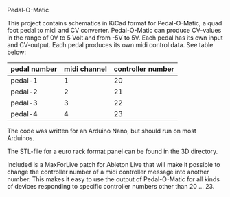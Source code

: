 Pedal-O-Matic

This project contains schematics in KiCad format for Pedal-O-Matic, a quad foot pedal to midi and CV converter.
Pedal-O-Matic can produce CV-values in the range of 0V to 5 Volt and from -5V to 5V. Each pedal has its own input and CV-output.
Each pedal produces its own midi control data. See table below:

| pedal number | midi channel | controller number |
| ------------ | ------------ | ----------------- |
| pedal-1 | 1 | 20 |
| pedal-2 | 2 | 21 |
| pedal-3 | 3 | 22 |
| pedal-4 | 4 | 23 |


The code was written for an Arduino Nano, but should run on most Arduinos.

The STL-file for a euro rack format panel can be found in the 3D directory.

Included is a MaxForLive patch for Ableton Live that will make it possible to change the controller number of a midi controller message into another number. This makes it easy to use the output of Pedal-O-Matic for all kinds of devices responding to specific controller numbers other than 20 ... 23.
